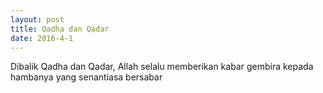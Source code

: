 ```yaml
---
layout: post
title: Qadha dan Qadar
date: 2016-4-1
---
```

Dibalik Qadha dan Qadar, Allah selalu memberikan kabar gembira kepada hambanya yang senantiasa bersabar
